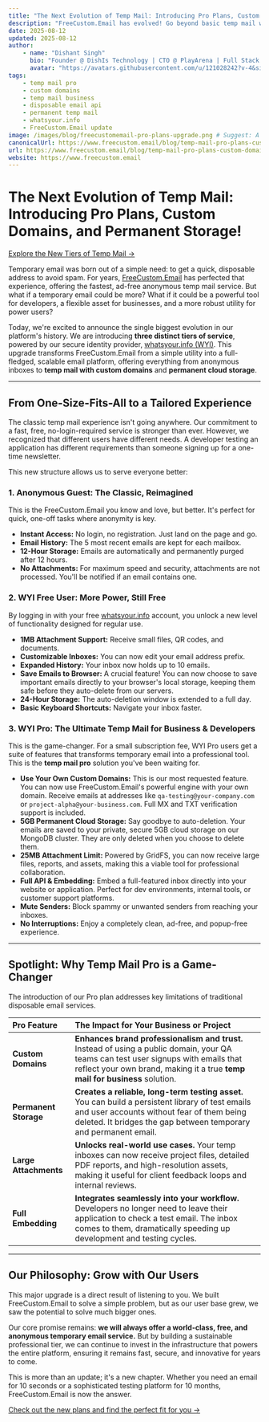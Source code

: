 ```yaml
---
title: "The Next Evolution of Temp Mail: Introducing Pro Plans, Custom Domains, and Permanent Storage!"
description: "FreeCustom.Email has evolved! Go beyond basic temp mail with our new Free and Pro plans powered by WYI. Use your own custom domains, get permanent cloud storage, 25MB attachments, and full API access. The ultimate temp mail for business and developers is here."
date: 2025-08-12
updated: 2025-08-12
author:
    - name: "Dishant Singh"
      bio: "Founder @ DishIs Technology | CTO @ PlayArena | Full Stack & Python Developer | ML/ DL Developer | Problem Solver | Math & Science Teacher"
      avatar: "https://avatars.githubusercontent.com/u/121028242?v-4&size=64"
tags:
    - temp mail pro
    - custom domains
    - temp mail business
    - disposable email api
    - permanent temp mail
    - whatsyour.info
    - FreeCustom.Email update
image: /images/blog/freecustomemail-pro-plans-upgrade.png # Suggest: A graphic showing three tiers: a ghost (anonymous), a user icon (free), and a briefcase/code icon (pro).
canonicalUrl: https://www.freecustom.email/blog/temp-mail-pro-plans-custom-domains
url: https://www.freecustom.email/blog/temp-mail-pro-plans-custom-domains
website: https://www.freecustom.email
---
```


# The Next Evolution of Temp Mail: Introducing Pro Plans, Custom Domains, and Permanent Storage!

[Explore the New Tiers of Temp Mail →](https://www.freecustom.email)

Temporary email was born out of a simple need: to get a quick, disposable address to avoid spam. For years, [FreeCustom.Email](https://www.freecustom.email) has perfected that experience, offering the fastest, ad-free anonymous temp mail service. But what if a temporary email could be more? What if it could be a powerful tool for developers, a flexible asset for businesses, and a more robust utility for power users?

Today, we're excited to announce the single biggest evolution in our platform's history. We are introducing **three distinct tiers of service**, powered by our secure identity provider, [whatsyour.info (WYI)](https://whatsyour.info). This upgrade transforms FreeCustom.Email from a simple utility into a full-fledged, scalable email platform, offering everything from anonymous inboxes to **temp mail with custom domains** and **permanent cloud storage**.

---

## From One-Size-Fits-All to a Tailored Experience

The classic temp mail experience isn't going anywhere. Our commitment to a fast, free, no-login-required service is stronger than ever. However, we recognized that different users have different needs. A developer testing an application has different requirements than someone signing up for a one-time newsletter.

This new structure allows us to serve everyone better:

### 1. Anonymous Guest: The Classic, Reimagined
This is the FreeCustom.Email you know and love, but better. It's perfect for quick, one-off tasks where anonymity is key.
*   **Instant Access:** No login, no registration. Just land on the page and go.
*   **Email History:** The 5 most recent emails are kept for each mailbox.
*   **12-Hour Storage:** Emails are automatically and permanently purged after 12 hours.
*   **No Attachments:** For maximum speed and security, attachments are not processed. You'll be notified if an email contains one.

### 2. WYI Free User: More Power, Still Free
By logging in with your free [whatsyour.info](https://whatsyour.info) account, you unlock a new level of functionality designed for regular use.
*   **1MB Attachment Support:** Receive small files, QR codes, and documents.
*   **Customizable Inboxes:** You can now edit your email address prefix.
*   **Expanded History:** Your inbox now holds up to 10 emails.
*   **Save Emails to Browser:** A crucial feature! You can now choose to save important emails directly to your browser's local storage, keeping them safe before they auto-delete from our servers.
*   **24-Hour Storage:** The auto-deletion window is extended to a full day.
*   **Basic Keyboard Shortcuts:** Navigate your inbox faster.

### 3. WYI Pro: The Ultimate Temp Mail for Business & Developers
This is the game-changer. For a small subscription fee, WYI Pro users get a suite of features that transforms temporary email into a professional tool. This is the **temp mail pro** solution you've been waiting for.

*   **Use Your Own Custom Domains:** This is our most requested feature. You can now use FreeCustom.Email's powerful engine with your own domain. Receive emails at addresses like `qa-testing@your-company.com` or `project-alpha@your-business.com`. Full MX and TXT verification support is included.
*   **5GB Permanent Cloud Storage:** Say goodbye to auto-deletion. Your emails are saved to your private, secure 5GB cloud storage on our MongoDB cluster. They are only deleted when you choose to delete them.
*   **25MB Attachment Limit:** Powered by GridFS, you can now receive large files, reports, and assets, making this a viable tool for professional collaboration.
*   **Full API & Embedding:** Embed a full-featured inbox directly into your website or application. Perfect for dev environments, internal tools, or customer support platforms.
*   **Mute Senders:** Block spammy or unwanted senders from reaching your inboxes.
*   **No Interruptions:** Enjoy a completely clean, ad-free, and popup-free experience.

---

## Spotlight: Why Temp Mail Pro is a Game-Changer

The introduction of our Pro plan addresses key limitations of traditional disposable email services.

| Pro Feature | The Impact for Your Business or Project |
| :--- | :--- |
| **Custom Domains** | **Enhances brand professionalism and trust.** Instead of using a public domain, your QA teams can test user signups with emails that reflect your own brand, making it a true **temp mail for business** solution. |
| **Permanent Storage** | **Creates a reliable, long-term testing asset.** You can build a persistent library of test emails and user accounts without fear of them being deleted. It bridges the gap between temporary and permanent email. |
| **Large Attachments** | **Unlocks real-world use cases.** Your temp inboxes can now receive project files, detailed PDF reports, and high-resolution assets, making it useful for client feedback loops and internal reviews. |
| **Full Embedding** | **Integrates seamlessly into your workflow.** Developers no longer need to leave their application to check a test email. The inbox comes to them, dramatically speeding up development and testing cycles. |

---

## Our Philosophy: Grow with Our Users

This major upgrade is a direct result of listening to you. We built FreeCustom.Email to solve a simple problem, but as our user base grew, we saw the potential to solve much bigger ones.

Our core promise remains: **we will always offer a world-class, free, and anonymous temporary email service.** But by building a sustainable professional tier, we can continue to invest in the infrastructure that powers the entire platform, ensuring it remains fast, secure, and innovative for years to come.

This is more than an update; it's a new chapter. Whether you need an email for 10 seconds or a sophisticated testing platform for 10 months, FreeCustom.Email is now the answer.

[Check out the new plans and find the perfect fit for you →](https://www.freecustom.email)